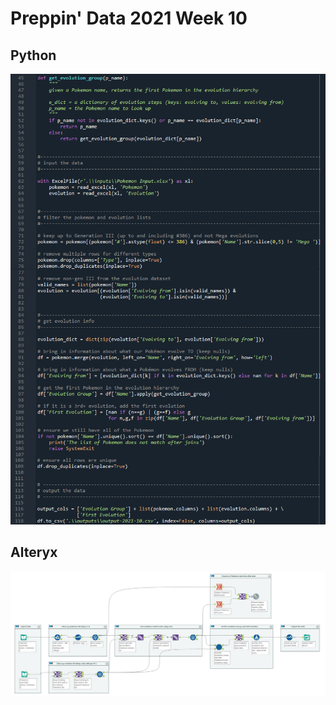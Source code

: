 # Preppin' Data 2021 Week 10

## Python
<a href="preppin-data-2021-10.py">
<img src="img-python-code-2021-10.png?raw=true" alt="Python code">
</a>

## Alteryx
<a href="/preppin-data-2021-10.yxmd">
<img src="img-alteryx-2021-10.png?raw=true" alt="Alteryx workflow">
</a>